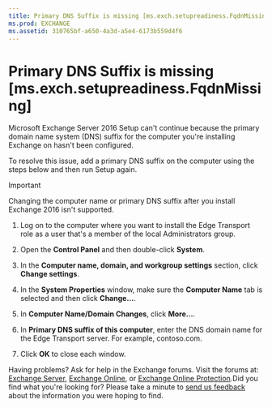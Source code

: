 ```yaml
---
title: Primary DNS Suffix is missing [ms.exch.setupreadiness.FqdnMissing]
ms.prod: EXCHANGE
ms.assetid: 310765bf-a650-4a3d-a5e4-6173b559d4f6
---
```



# Primary DNS Suffix is missing [ms.exch.setupreadiness.FqdnMissing]

Microsoft Exchange Server 2016 Setup can't continue because the primary domain name system (DNS) suffix for the computer you're installing Exchange on hasn't been configured. 
  
    
    

To resolve this issue, add a primary DNS suffix on the computer using the steps below and then run Setup again.
> [!IMPORTANT]
> Changing the computer name or primary DNS suffix after you install Exchange 2016 isn't supported. 
  
    
    


1. Log on to the computer where you want to install the Edge Transport role as a user that's a member of the local Administrators group.
    
  
2. Open the **Control Panel** and then double-click **System**.
    
  
3. In the **Computer name, domain, and workgroup settings** section, click **Change settings**. 
    
  
4. In the **System Properties** window, make sure the **Computer Name** tab is selected and then click **Change…**.
    
  
5. In **Computer Name/Domain Changes**, click **More…**.
    
  
6. In **Primary DNS suffix of this computer**, enter the DNS domain name for the Edge Transport server. For example, contoso.com.
    
  
7. Click **OK** to close each window.
    
  
Having problems? Ask for help in the Exchange forums. Visit the forums at:  [Exchange Server](https://go.microsoft.com/fwlink/p/?linkId=60612),  [Exchange Online](https://go.microsoft.com/fwlink/p/?linkId=267542), or  [Exchange Online Protection](https://go.microsoft.com/fwlink/p/?linkId=285351).Did you find what you're looking for? Please take a minute to  [send us feedback](mailto:ExchangeHelpFeedback@microsoft.com&amp;subject=Exchange%202016%20help%20feedback&amp;Body=Thanks%20for%20taking%20the%20time%20to%20send%20us%20feedback!%20We%20strive%20to%20respond%20to%20every%20message%20we%20receive,%20even%20though%20it%20might%20take%20us%20a%20while.%20Let%20us%20know%20what%20you%20think%20about%20Exchange%20content:%20What%20are%20we%20doing%20right%3F%20How%20can%20we%20make%20help%20better%3F%0APlease%20note%20that%20we're%20unable%20to%20respond%20to%20requests%20for%20support%20submitted%20via%20this%20email%20address.%20If%20you%20need%20help,%20please%20contact%20Exchange%20Server%20support%20at%20http://go.microsoft.com/fwlink/p/%3FLinkId=402506.%0AThanks!%0AThe%20Exchange%20Server%20Content%20Publishing%20team) about the information you were hoping to find.

